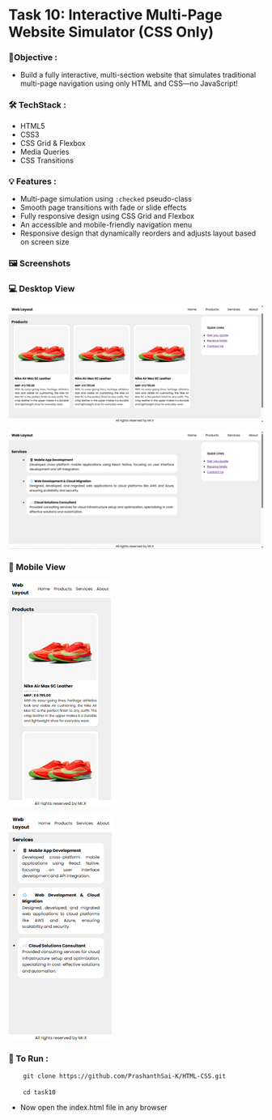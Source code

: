 
# Task 10: Interactive Multi-Page Website Simulator (CSS Only)
### 🎯Objective :

- Build a fully interactive, multi-section website that simulates traditional multi-page navigation using only HTML and CSS—no JavaScript!


###  🛠️ TechStack :

- HTML5
- CSS3
- CSS Grid & Flexbox
- Media Queries
- CSS Transitions

### 💡 Features :

- Multi-page simulation using `:checked` pseudo-class
- Smooth page transitions with fade or slide effects
- Fully responsive design using CSS Grid and Flexbox
- An accessible and mobile-friendly navigation menu
- Responsive design that dynamically reorders and adjusts layout based on screen size

### 🖼️ Screenshots

### 💻 Desktop View

![View 1](./images/image1.png)

![View 2](./images/image2.png)

### 📱 Mobile View

![View 3](./images/image3.png)

![View 4](./images/image4.png)


### 🚀 To Run :

```
    git clone https://github.com/PrashanthSai-K/HTML-CSS.git

    cd task10
```
- Now open the index.html file in any browser

